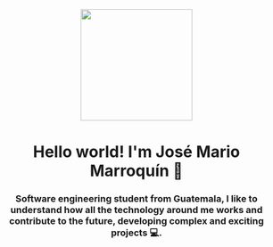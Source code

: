 <div id="header_image" align="center">
    <img src="https://media.giphy.com/media/AO5qaphTxRnyw/giphygif/" width="200" />
    <h1 align="center">Hello world! I'm José Mario Marroquín 👾</h1>
    <h3 align="center">Software engineering student from Guatemala,
        I like to understand how all the technology around me works 
        and contribute to the future, developing complex and exciting projects 💻. </h3>
</div>  

<!--
**JoseMarold/JoseMarold** is a ✨ _special_ ✨ repository because its `README.md` (this file) appears on your GitHub profile.

Here are some ideas to get you started:

- 🔭 I’m currently working on ...
- 🌱 I’m currently learning ...
- 👯 I’m looking to collaborate on ...
- 🤔 I’m looking for help with ...
- 💬 Ask me about ...
- 📫 How to reach me: ...
- 😄 Pronouns: ...
- ⚡ Fun fact: ...
-->
